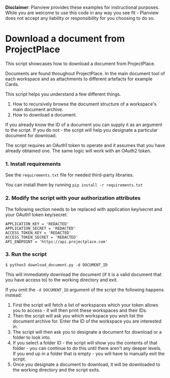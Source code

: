 **Disclaimer**: Planview provides these examples for instructional purposes. While you are welcome to use this
code in any way you see fit - Planview does not accept any liability or responsibility for you choosing to do so.

# Download a document from ProjectPlace

This script showcases how to download a document from ProjectPlace.

Documents are found throughout ProjectPlace. In the main document tool of each workspace and
as attachments to different artefacts for example Cards.

This script helps you understand a few different things.

1. How to recursively browse the document structure of a workspace's main document archive.
2. How to download a document.

If you already know the ID of a document you can supply it as an argument to the script. If 
you do not - the script will help you designate a particular document for download.

The script requires an OAuth1 token to operate and it assumes that you have already obtained one.
The same logic will work with an OAuth2 token.

### 1. Install requirements

See the `requirements.txt` file for needed third-party libraries.

You can install them by running `pip install -r requirements.txt`

### 2. Modify the script with your authorization attributes

The following section needs to be replaced with application key/secret and your OAuth1 token key/secret.

```
APPLICATION_KEY = 'REDACTED'
APPLICATION_SECRET = 'REDACTED'
ACCESS_TOKEN_KEY = 'REDACTED'
ACCESS_TOKEN_SECRET = 'REDACTED'
API_ENDPOINT = 'https://api.projectplace.com'
```

### 3. Run the script

```
$ python3 download_document.py -d DOCUMENT_ID
```

This will immediately download the document (if it is a valid document that you have access to) to the working
directory and exit.

If you omit the `-d DOCUMENT_ID` argument of the script the following happens instead:

1. First the script will fetch a list of workspaces which your token allows you to access - it will
   then print these workspaces and their IDs.
2. Then the script will ask you which workspace you wish list the document archive for. Enter the ID of the
   workspace you are interested in.
3. The script will then ask you to designate a document for download or a folder to look into.
4. If you select a folder ID - the script will show you the contents of that folder - you can continue to do
   this until there aren't any deeper levels. If you end up in a folder that is empty - you will have to manually
   exit the script.
5. Once you designate a document to download, it will be downloaded to the working directory and
   the script exits.
